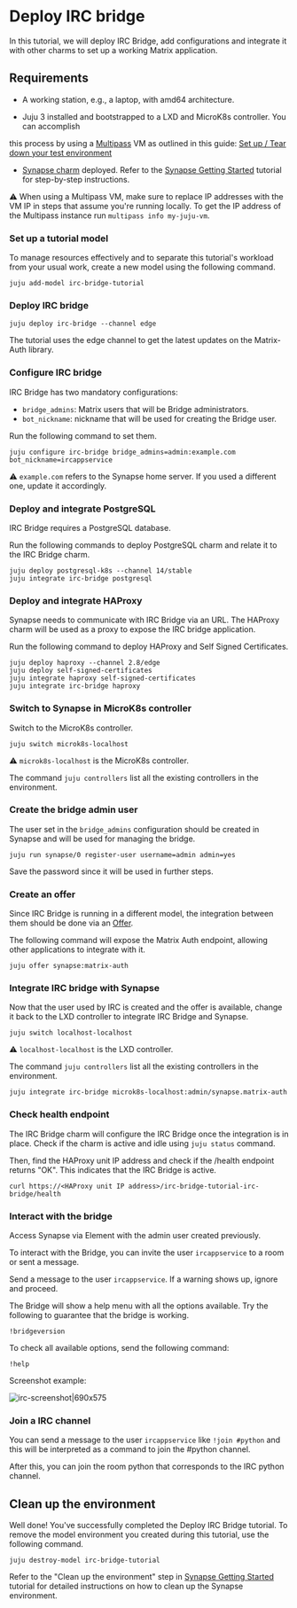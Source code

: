 # Deploy IRC bridge

In this tutorial, we will deploy IRC Bridge, add configurations and integrate it
with other charms to set up a working Matrix application.

## Requirements

* A working station, e.g., a laptop, with amd64 architecture.
<!-- vale off -->
* Juju 3 installed and bootstrapped to a LXD and MicroK8s controller. You can accomplish
<!-- vale on -->
this process by using a [Multipass](https://multipass.run/) VM as outlined in this guide: [Set up / Tear down your test environment](https://canonical-juju.readthedocs-hosted.com/en/3.6/user/howto/manage-your-deployment/manage-your-deployment-environment/#set-things-up)
* [Synapse charm](https://charmhub.io/synapse) deployed. Refer to the [Synapse Getting Started](https://charmhub.io/synapse/docs/tutorial-getting-started) tutorial for step-by-step instructions.

:warning: When using a Multipass VM, make sure to replace IP addresses with the
VM IP in steps that assume you're running locally. To get the IP address of the
Multipass instance run ```multipass info my-juju-vm```.


### Set up a tutorial model

To manage resources effectively and to separate this tutorial's workload from
your usual work, create a new model using the following command.

```
juju add-model irc-bridge-tutorial
```

### Deploy IRC bridge

```
juju deploy irc-bridge --channel edge
```

The tutorial uses the edge channel to get the latest updates on the
Matrix-Auth library.

### Configure IRC bridge

IRC Bridge has two mandatory configurations:

- `bridge_admins`: Matrix users that will be Bridge administrators.
- `bot_nickname`: nickname that will be used for creating the Bridge user.

Run the following command to set them.

```
juju configure irc-bridge bridge_admins=admin:example.com bot_nickname=ircappservice
```

:warning: `example.com` refers to the Synapse home server. If you used a different
one, update it accordingly.

### Deploy and integrate PostgreSQL

IRC Bridge requires a PostgreSQL database.

Run the following commands to deploy PostgreSQL charm and relate it to the IRC
Bridge charm.

```
juju deploy postgresql-k8s --channel 14/stable
juju integrate irc-bridge postgresql
```

### Deploy and integrate HAProxy

Synapse needs to communicate with IRC Bridge via an URL. The HAProxy charm will
be used as a proxy to expose the IRC bridge application.

Run the following command to deploy HAProxy and Self Signed Certificates.

```
juju deploy haproxy --channel 2.8/edge
juju deploy self-signed-certificates
juju integrate haproxy self-signed-certificates
juju integrate irc-bridge haproxy
```

### Switch to Synapse in MicroK8s controller

Switch to the MicroK8s controller.

```
juju switch microk8s-localhost
```

:warning: `microk8s-localhost` is the MicroK8s controller.

The command `juju controllers` list all the existing controllers in the environment.

### Create the bridge admin user

The user set in the `bridge_admins` configuration should be created in Synapse and will be used
for managing the bridge.

```
juju run synapse/0 register-user username=admin admin=yes
```

Save the password since it will be used in further steps.

### Create an offer

Since IRC Bridge is running in a different model, the integration between them
should be done via an [Offer](https://canonical-juju.readthedocs-hosted.com/en/latest/user/reference/offer/#offer).

The following command will expose the Matrix Auth endpoint, allowing other
applications to integrate with it.

```
juju offer synapse:matrix-auth
```

### Integrate IRC bridge with Synapse

Now that the user used by IRC is created and the offer is available, change it
back to the LXD controller to integrate IRC Bridge and Synapse.

```
juju switch localhost-localhost
```

:warning: `localhost-localhost` is the LXD controller.

The command `juju controllers` list all the existing controllers in the environment.

```
juju integrate irc-bridge microk8s-localhost:admin/synapse.matrix-auth
```

### Check health endpoint

The IRC Bridge charm will configure the IRC Bridge once the integration is in
place. Check if the charm is active and idle using `juju status` command.

Then, find the HAProxy unit IP address and check if the /health endpoint returns
"OK". This indicates that the IRC Bridge is active.

```
curl https://<HAProxy unit IP address>/irc-bridge-tutorial-irc-bridge/health
```

### Interact with the bridge

Access Synapse via Element with the admin user created previously.

To interact with the Bridge, you can invite the user `ircappservice` to a room or sent a message.

Send a message to the user `ircappservice`. If a warning shows up, ignore and proceed.

The Bridge will show a help menu with all the options available. Try the following to guarantee
that the bridge is working.

```
!bridgeversion
```

To check all available options, send the following command:

```
!help
```

Screenshot example:

![irc-screenshot|690x575](upload://p4AjA75vPFwTcKWKWrzS25eFWEG.jpeg)

### Join a IRC channel

You can send a message to the user `ircappservice` like `!join #python` and
this will be interpreted as a command to join the #python channel.

After this, you can join the room python that corresponds to the IRC python channel.

## Clean up the environment

Well done! You've successfully completed the Deploy IRC Bridge tutorial.
To remove the model environment you created during this tutorial,
use the following command.

```
juju destroy-model irc-bridge-tutorial
```

Refer to the "Clean up the environment" step in [Synapse Getting Started](https://charmhub.io/synapse/docs/tutorial-getting-started#p-29229-clean-up-the-environment) tutorial for detailed instructions on how to clean up the Synapse environment.
